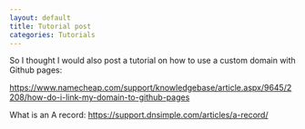 ```yaml
---
layout: default
title: Tutorial post
categories: Tutorials
---
```


So I thought I would also post a tutorial on how to use a custom domain with Github pages:

https://www.namecheap.com/support/knowledgebase/article.aspx/9645/2208/how-do-i-link-my-domain-to-github-pages

What is an A record:
https://support.dnsimple.com/articles/a-record/
